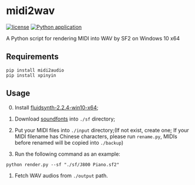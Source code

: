 # midi2wav

[![license](https://img.shields.io/github/license/george-chou/midi2wav.svg)](https://www.gnu.org/licenses/lgpl-3.0.en.html)
[![Python application](https://github.com/george-chou/midi2wav/actions/workflows/python-app.yml/badge.svg)](https://github.com/george-chou/midi2wav/actions/workflows/python-app.yml)

A Python script for rendering MIDI into WAV by SF2 on Windows 10 x64

## Requirements
```
pip install midi2audio
pip install xpinyin
```

## Usage

0. Install <a href="https://www.123pan.com/s/Hl2SVv-EbWRh.html" target="_blank">fluidsynth-2.2.4-win10-x64</a>;

1. Download <a href="https://www.123pan.com/s/Hl2SVv-kbWRh.html" target="_blank">soundfonts</a> into `./sf` directory;

2. Put your MIDI files into `./input` directory;(If not exist, create one; If your MIDI filename has Chinese characters, please run `rename.py`, MIDIs before renamed will be copied into `./backup`)

3. Run the following command as an example:
```
python render.py --sf "./sf/J800 Piano.sf2"
```
1. Fetch WAV audios from `./output` path.